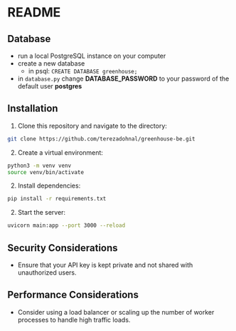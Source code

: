 # README #

## Database
- run a local PostgreSQL instance on your computer
- create a new database 
  - in psql: `CREATE DATABASE greenhouse;`
- in `database.py` change **DATABASE_PASSWORD** to your password of the default user **postgres** 

## Installation ##
1. Clone this repository and navigate to the directory:
```sh
git clone https://github.com/terezadohnal/greenhouse-be.git
```

2. Create a virtual environment:
```sh
python3 -m venv venv
source venv/bin/activate
```

2. Install dependencies:
```sh
pip install -r requirements.txt
```

2. Start the server:

```sh
uvicorn main:app --port 3000 --reload
```


## Security Considerations ##

- Ensure that your API key is kept private and not shared with unauthorized users.

## Performance Considerations ##

- Consider using a load balancer or scaling up the number of worker processes to handle high traffic loads.